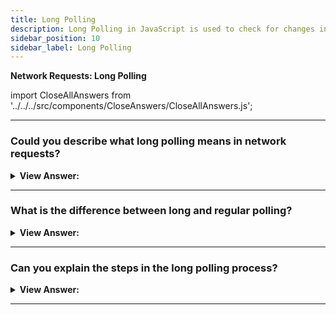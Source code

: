 ```yaml
---
title: Long Polling
description: Long Polling in JavaScript is used to check for changes in the server.
sidebar_position: 10
sidebar_label: Long Polling
---
```


**Network Requests: Long Polling**

import CloseAllAnswers from '../../../src/components/CloseAnswers/CloseAllAnswers.js';

<CloseAllAnswers />

---

### Could you describe what long polling means in network requests?

<details>
  <summary><strong>View Answer:</strong></summary>
  <div>
  <div><strong>Interview Response:</strong> Yes, Long polling is the simplest way of having a persistent connection with the server that does not use any specific protocol like WebSocket or Server-Side Events. It is relatively easy to implement and good enough in many cases.
    </div>
  </div>
</details>

---

### What is the difference between long and regular polling?

<details>
  <summary><strong>View Answer:</strong></summary>
  <div>
  <div><strong>Interview Response:</strong> The main difference is that long polling is a much better way to poll the server because it is relatively easy to implement and delivers messages without delays. Regular polling can suffer from delays between requests of up to 10 seconds, and the server is bombed with a request every 10 seconds, leaving regular polling as a less than equitable way of polling.
    </div>
  </div>
</details>

---

### Can you explain the steps in the long polling process?

<details>
  <summary><strong>View Answer:</strong></summary>
  <div>
  <div><strong>Interview Response:</strong> The lengthy polling procedure begins with a request to the server. The server does not disconnect until a message is ready to be sent. The server answers the request when the notice shows, and the browser instantly initiates a new request. The circumstance in which the browser issued a request and has a pending connection with the server is standard. The connection only restores itself (reconnects) when a message is delivered. If the connection disintegrates due to a network fault, the browser instantly makes a new request.
    </div><br />
  <div><strong className="codeExample">Code Example:</strong><br /><br />

  <div></div>

```js
async function subscribe() {
  let response = await fetch('/subscribe');

  if (response.status == 502) {
    // Status 502 is a connection timeout error,
    // may happen when the connection was pending for too long,
    // and the remote server or a proxy closed it
    // let's reconnect
    await subscribe();
  } else if (response.status != 200) {
    // An error - let's show it
    showMessage(response.statusText);
    // Reconnect in one second
    await new Promise((resolve) => setTimeout(resolve, 1000));
    await subscribe();
  } else {
    // Get and show the message
    let message = await response.text();
    showMessage(message);
    // Call subscribe() again to get the next message
    await subscribe();
  }
}

subscribe();
```

  </div>
  </div>
</details>

---
